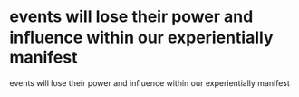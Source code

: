 # events will lose their power and inﬂuence within our experientially manifest

events will lose their power and inﬂuence within our experientially manifest